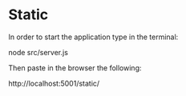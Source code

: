 # Static

In order to start the application type in the terminal:

node src/server.js


Then paste in the browser the following:

http://localhost:5001/static/